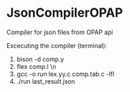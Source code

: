 # JsonCompilerOPAP
Compiler for json files from OPAP api


Excecuting the compiler (terminal): 

1) bison -d comp.y 
2) flex comp.l \n
3) gcc -o run lex.yy.c comp.tab.c -lfl
4) ./run last_result.json


